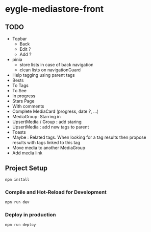 # eygle-mediastore-front

## TODO

* Topbar
  * Back
  * Edit ?
  * Add ?
* pinia
  * store lists in case of back navigation
  * clean lists on navigationGuard
* Help tagging using parent tags
* Bests
* To Tags
* To See
* In progress
* Stars Page
* With comments
* Complete MediaCard (progress, date ?, ...)
* MediaGroup: Starring in
* UpsertMedia / Group : add staring
* UpsertMedia : add new tags to parent
* Toasts
* Maybe : Related tags. When looking for a tag results then propose results with tags linked to this tag
* Move media to another MediaGroup
* Add media link

## Project Setup

```sh
npm install
```

### Compile and Hot-Reload for Development

```sh
npm run dev
```

### Deploy in production

```sh
npm run deploy
```
